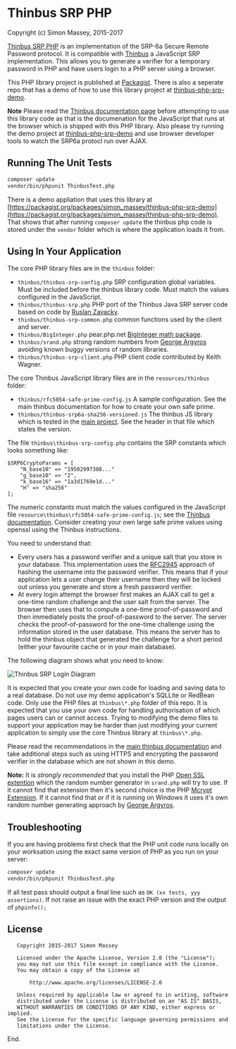 # Thinbus SRP PHP

Copyright (c) Simon Massey, 2015-2017

[Thinbus SRP PHP](https://bitbucket.org/simon_massey/thinbus-php) is an implementation of the SRP-6a Secure Remote Password  protocol. It is compatible with [Thinbus](https://bitbucket.org/simon_massey/thinbus-srp-js) a JavaScript SRP implementation. This allows you to generate a verifier for a temporary password in PHP and have users login to a PHP server using a browser. 

This PHP library project is published at [Packagist](https://packagist.org/packages/simon_massey/thinbus-php-srp). There is also a seperate repo that has a demo of how to use this library project at [thinbus-php-srp-demo](https://github.com/simbo1905/thinbus-php-srp-demo). 

**Note** Please read the [Thinbus documentation page](https://bitbucket.org/simon_massey/thinbus-srp-js) before attempting to use this library code as that is the documenation for the JavaScript that runs at the browser which is shipped with this PHP library. Also please try running the demo project at [thinbus-php-srp-demo](https://github.com/simbo1905/thinbus-php-srp-demo) and use browser developer tools to watch the SRP6a protocl run over AJAX. 

## Running The Unit Tests

```sh
composer update
vendor/bin/phpunit ThinbusTest.php
```

There is a demo appliation that uses this library at [https://packagist.org/packages/simon_massey/thinbus-php-srp-demo](https://packagist.org/packages/simon_massey/thinbus-php-srp-demo). That shows that after running `composer update` the thinbus php code is stored under the `vendor` folder which is where the application loads it from. 



## Using In Your Application

The core PHP library files are in the `thinbus` folder:

* `thinbus/thinbus-srp-config.php` SRP configuration global variables. Must be included before the thinbus library code. Must match the values configured in the JavaScript. 
* `thinbus/thinbus-srp.php` PHP port of the Thinbus Java SRP server code based on code by [Ruslan Zavacky](https://github.com/RuslanZavacky/srp-6a-demo).
* `thinbus/thinbus-srp-common.php` common functions used by the client and server. 
* `thinbus/BigInteger.php` pear.php.net [BigInteger math package](http://pear.php.net/package/BigInteger).
* `thinbus/srand.php` strong random numbers from [George Argyros](https://github.com/GeorgeArgyros/Secure-random-bytes-in-PHP) avoiding known buggy versions of random libraries.
* `thinbus/thinbus-srp-client.php` PHP client code contributed by Keith Wagner.     

The core Thinbus JavaScript library files are in the `resources/thinbus` folder: 

* `thinbus/rfc5054-safe-prime-config.js` A sample configuration. See the main thinbus documentation for how to create your own safe prime. 
* `thinbus/thinbus-srp6a-sha256-versioned.js` The thinbus JS library which is tested in the [main project](https://bitbucket.org/simon_massey/thinbus-srp-js). See the header in that file which states the version. 

The file `thinbus\thinbus-srp-config.php` contains the SRP constants which looks something like: 

```
$SRP6CryptoParams = [
    "N_base10" => "19502997308..."
    "g_base10" => "2",
    "k_base16" => "1a3d1769e1d..."
    "H" => "sha256"
];
```

The numeric constants must match the values configured in the JavaScript file `resource\thinbus\rfc5054-safe-prime-config.js`; see the [Thinbus documentation](https://bitbucket.org/simon_massey/thinbus-srp-js). 
Consider creating your own large safe prime values using openssl using the Thinbus instructions. 

You need to understand that:

* Every users has a password verifier and a unique salt that you store in your database. This implementation uses the [RFC2945](https://www.ietf.org/rfc/rfc2945.txt) approach of hashing the username into the password verifier. This means that if your application lets a user change their username then they will be locked out unless you generate and store a fresh password verifier.  
* At every login attempt the browser first makes an AJAX call to get a one-time random challenge and the user salt from the server. The browser then uses that to compute a one-time proof-of-password and then immediately posts the proof-of-password to the server. The server checks the proof-of-password for the one-time challenge using the information stored in the user database. This means the server has to hold the thinbus object that generated the challenge for a short period (either your favourite cache or in your main database). 

The following diagram shows what you need to know: 

![Thinbus SRP Login Diagram](http://simonmassey.bitbucket.io/thinbus/login.png "Thinbus SRP Login Diagram")

It is expected that you create your own code for loading and saving data to a real database. Do not use my demo application's SQLLite or RedBean code. Only use the PHP files at `thinbus\*.php` folder of this repo. It is expected that you use your own code for handling authorisation of which pages users can or cannot access. Trying to modifying the demo files to support your application may be harder than just modifying your current application to simply use the core Thinbus library at `thinbus\*.php`. 

Please read the recommendations in the [main thinbus documentation](https://bitbucket.org/simon_massey/thinbus-srp-js) and take additional steps such as using HTTPS and encrypting the password verifier in the database which are not shown in this demo. 

**Note:** It is *strongly* *recommended* that you install the PHP [Open SSL extention](http://php.net/manual/en/book.openssl.php) which the random number generator in `srand.php` will try to use. If it cannot find that extension then it's second choice is the PHP [Mcrypt Extension](http://php.net/manual/en/book.mcrypt.php). If it cannot find that or if it is running on Windows it uses it's own random number generating approach by [George Argyros](https://github.com/GeorgeArgyros/Secure-random-bytes-in-PHP). 

## Troubleshooting

If you are having problems first check that the PHP unit code runs locally on your worksation using the exact same version of PHP as you run on your server: 

```sh
composer update
vendor/bin/phpunit ThinbusTest.php
```

If all test pass should output a final line such as `OK (xx tests, yyy assertions)`. If not raise an issue with the exact PHP version and the output of `phpinfo();`

## License

```
   Copyright 2015-2017 Simon Massey

   Licensed under the Apache License, Version 2.0 (the "License");
   you may not use this file except in compliance with the License.
   You may obtain a copy of the License at

       http://www.apache.org/licenses/LICENSE-2.0

   Unless required by applicable law or agreed to in writing, software
   distributed under the License is distributed on an "AS IS" BASIS,
   WITHOUT WARRANTIES OR CONDITIONS OF ANY KIND, either express or implied.
   See the License for the specific language governing permissions and
   limitations under the License.
```
End.